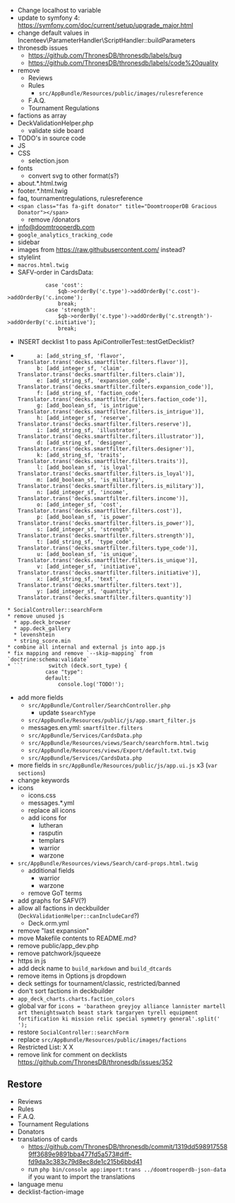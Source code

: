 * Change localhost to variable
* update to symfony 4: https://symfony.com/doc/current/setup/upgrade_major.html
* change default values in Incenteev\ParameterHandler\ScriptHandler::buildParameters
* thronesdb issues
  * https://github.com/ThronesDB/thronesdb/labels/bug
  * https://github.com/ThronesDB/thronesdb/labels/code%20quality
* remove
  * Reviews
  * Rules
    * `src/AppBundle/Resources/public/images/rulesreference`
  * F.A.Q.
  * Tournament Regulations
* factions as array
* DeckValidationHelper.php
  * validate side board
* TODO's in source code
* JS
* CSS
  * selection.json
* fonts
  * convert svg to other format(s?)
* about.*.html.twig
* footer.*.html.twig
* faq, tournamentregulations, rulesreference
* `<span class="fas fa-gift donator" title="DoomtrooperDB Gracious Donator"></span>`
  * remove /donators
* info@doomtrooperdb.com
* `google_analytics_tracking_code`
* sidebar
* images from https://raw.githubusercontent.com/ instead?
* stylelint
* `macros.html.twig`
* SAFV-order in CardsData:
```
            case 'cost':
                $qb->orderBy('c.type')->addOrderBy('c.cost')->addOrderBy('c.income');
                break;
            case 'strength':
                $qb->orderBy('c.type')->addOrderBy('c.strength')->addOrderBy('c.initiative');
                break;
```
* INSERT decklist 1 to pass ApiControllerTest::testGetDecklist?
* ```
        a: [add_string_sf, 'flavor', Translator.trans('decks.smartfilter.filters.flavor')],
        b: [add_integer_sf, 'claim', Translator.trans('decks.smartfilter.filters.claim')],
        e: [add_string_sf, 'expansion_code', Translator.trans('decks.smartfilter.filters.expansion_code')],
        f: [add_string_sf, 'faction_code', Translator.trans('decks.smartfilter.filters.faction_code')],
        g: [add_boolean_sf, 'is_intrigue', Translator.trans('decks.smartfilter.filters.is_intrigue')],
        h: [add_integer_sf, 'reserve', Translator.trans('decks.smartfilter.filters.reserve')],
        i: [add_string_sf, 'illustrator', Translator.trans('decks.smartfilter.filters.illustrator')],
        d: [add_string_sf, 'designer', Translator.trans('decks.smartfilter.filters.designer')],
        k: [add_string_sf, 'traits', Translator.trans('decks.smartfilter.filters.traits')],
        l: [add_boolean_sf, 'is_loyal', Translator.trans('decks.smartfilter.filters.is_loyal')],
        m: [add_boolean_sf, 'is_military', Translator.trans('decks.smartfilter.filters.is_military')],
        n: [add_integer_sf, 'income', Translator.trans('decks.smartfilter.filters.income')],
        o: [add_integer_sf, 'cost', Translator.trans('decks.smartfilter.filters.cost')],
        p: [add_boolean_sf, 'is_power', Translator.trans('decks.smartfilter.filters.is_power')],
        s: [add_integer_sf, 'strength', Translator.trans('decks.smartfilter.filters.strength')],
        t: [add_string_sf, 'type_code', Translator.trans('decks.smartfilter.filters.type_code')],
        u: [add_boolean_sf, 'is_unique', Translator.trans('decks.smartfilter.filters.is_unique')],
        v: [add_integer_sf, 'initiative', Translator.trans('decks.smartfilter.filters.initiative')],
        x: [add_string_sf, 'text', Translator.trans('decks.smartfilter.filters.text')],
        y: [add_integer_sf, 'quantity', Translator.trans('decks.smartfilter.filters.quantity')]
```
* SocialController::searchForm
* remove unused js
  * app.deck_browser
  * app.deck_gallery
  * levenshtein
  * string_score.min
* combine all internal and external js into app.js
* fix mapping and remove `--skip-mapping` from `doctrine:schema:validate`
* ```        switch (deck.sort_type) {
            case "type":
            default:
                console.log('TODO!');
```
* add more fields
  * `src/AppBundle/Controller/SearchController.php`
    * update `$searchType`
  * `src/AppBundle/Resources/public/js/app.smart_filter.js`
  * messages.en.yml: `smartfilter.filters`
  * `src/AppBundle/Services/CardsData.php`
  * `src/AppBundle/Resources/views/Search/searchform.html.twig`
  * `src/AppBundle/Resources/views/Export/default.txt.twig`
  * `src/AppBundle/Services/CardsData.php`
* more fields in `src/AppBundle/Resources/public/js/app.ui.js` x3 (`var sections`)
* change keywords
* icons
  * icons.css
  * messages.*.yml
  * replace all icons
  * add icons for
    * lutheran
    * rasputin
    * templars
    * warrior
    * warzone
* `src/AppBundle/Resources/views/Search/card-props.html.twig`
  * additional fields
    * warrior
    * warzone
  * remove GoT terms
* add graphs for SAFV(?)
* allow all factions in deckbuilder (`DeckValidationHelper::canIncludeCard`?)
  * Deck.orm.yml
* remove "last expansion"
* move Makefile contents to README.md?
* remove public/app_dev.php
* remove patchwork/jsqueeze
* https in js
* add deck name to `build_markdown` and `build_dtcards`
* remove items in Options js dropdown
* deck settings for tournament/classic, restricted/banned
* don't sort factions in deckbuilder
* `app_deck_charts.charts.faction_colors`
* global var for `icons = 'baratheon greyjoy alliance lannister martell art thenightswatch beast stark targaryen tyrell equipment fortification ki mission relic special symmetry general'.split(' ');`
* restore `SocialController::searchForm`
* replace `src/AppBundle/Resources/public/images/factions`
* Restricted List: X X
* remove link for comment on decklists https://github.com/ThronesDB/thronesdb/issues/352

## Restore
* Reviews
* Rules
* F.A.Q.
* Tournament Regulations
* Donators
* translations of cards
  * https://github.com/ThronesDB/thronesdb/commit/1319dd5989175589ff3689e9891bba477fd5a573#diff-fd9da3c383c79d8ec8de1c215b6bbd41
  * run `php bin/console app:import:trans ../doomtrooperdb-json-data` if you want to import the translations
* language menu
* decklist-faction-image
